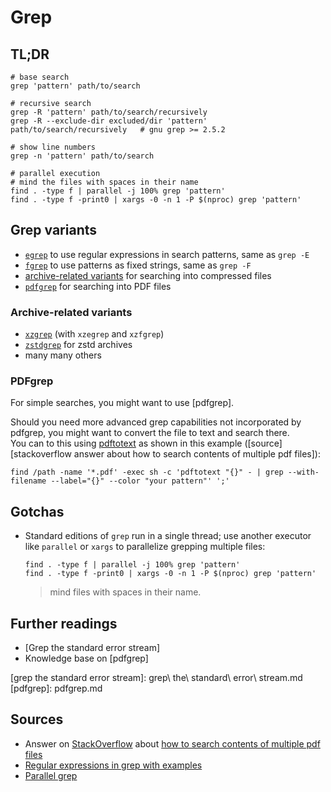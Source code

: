 # Grep

## TL;DR

```shell
# base search
grep 'pattern' path/to/search

# recursive search
grep -R 'pattern' path/to/search/recursively
grep -R --exclude-dir excluded/dir 'pattern' path/to/search/recursively   # gnu grep >= 2.5.2

# show line numbers
grep -n 'pattern' path/to/search

# parallel execution
# mind the files with spaces in their name
find . -type f | parallel -j 100% grep 'pattern'
find . -type f -print0 | xargs -0 -n 1 -P $(nproc) grep 'pattern'
```

## Grep variants

- [`egrep`](#egrep) to use regular expressions in search patterns, same as `grep -E`
- [`fgrep`](#fgrep) to use patterns as fixed strings, same as `grep -F`
- [archive-related variants](#archive-related-variants) for searching into compressed files
- [`pdfgrep`](#pdfgrep) for searching into PDF files

### Archive-related variants

- [`xzgrep`](#xzgrep) (with `xzegrep` and `xzfgrep`)
- [`zstdgrep`](#zstdgrep) for zstd archives
- many many others

### PDFgrep

For simple searches, you might want to use [pdfgrep].

Should you need more advanced grep capabilities not incorporated by pdfgrep, you might want to convert the file to text and search there.  
You can to this using [pdftotext](pdfgrep.md) as shown in this example ([source][stackoverflow answer about how to search contents of multiple pdf files]):

```shell
find /path -name '*.pdf' -exec sh -c 'pdftotext "{}" - | grep --with-filename --label="{}" --color "your pattern"' ';'
```

## Gotchas

- Standard editions of `grep` run in a single thread; use another executor like
  `parallel` or `xargs` to parallelize grepping multiple files:

  ```shell
  find . -type f | parallel -j 100% grep 'pattern'
  find . -type f -print0 | xargs -0 -n 1 -P $(nproc) grep 'pattern'
  ```

  > mind files with spaces in their name.

## Further readings

- [Grep the standard error stream]
- Knowledge base on [pdfgrep]

[grep the standard error stream]: grep\ the\ standard\ error\ stream.md
[pdfgrep]: pdfgrep.md

## Sources

- Answer on [StackOverflow] about [how to search contents of multiple pdf files]
- [Regular expressions in grep with examples]
- [Parallel grep]

[stackoverflow]: https://stackoverflow.com

[how to search contents of multiple pdf files]: https://stackoverflow.com/a/4643518
[parallel grep]: https://www.highonscience.com/blog/2021/03/21/parallel-grep/
[regular expressions in grep with examples]: https://www.cyberciti.biz/faq/grep-regular-expressions/
